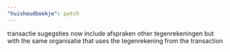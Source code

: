 ```yaml
---
"huishoudboekje": patch
---
```


transactie sugegsties now include afspraken other tegenrekeningen but with the same organisatie that uses the tegenrekening from the transaction
